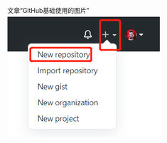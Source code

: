 文章“GitHub基础使用的图片”
![test](https://github.com/hamster-ren/pictures-for-my-blog/blob/main/GitHub%E5%9F%BA%E7%A1%80%E4%BD%BF%E7%94%A8/image-20210817000441656.png)
